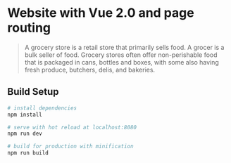 # Website with Vue 2.0 and page routing 

> A grocery store is a retail store that primarily sells food. 
A grocer is a bulk seller of food. Grocery stores often offer non-perishable
 food that is packaged in cans, bottles and boxes, with some also having fresh
  produce, butchers, delis, and bakeries.

## Build Setup

``` bash
# install dependencies
npm install

# serve with hot reload at localhost:8080
npm run dev

# build for production with minification
npm run build
```

